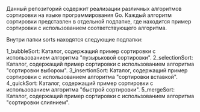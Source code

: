 Данный репозиторий содержит реализации различных алгоритмов сортировки на языке программирования Go.
Каждый алгоритм сортировки представлен в отдельной подпапке, где находится пример сортировки с использованием соответствующего алгоритма.

Внутри папки sorts находятся следующие подпапки:

1_bubbleSort: Каталог, содержащий пример сортировки с использованием алгоритма "пузырьковой сортировки".
2_selectionSort: Каталог, содержащий пример сортировки с использованием алгоритма "сортировки выбором".
3_insertionSort: Каталог, содержащий пример сортировки с использованием алгоритма "сортировки вставкой".
4_quickSort: Каталог, содержащий пример сортировки с использованием алгоритма "быстрой сортировки".
5_mergeSort: Каталог, содержащий пример сортировки с использованием алгоритма "сортировки слиянием".